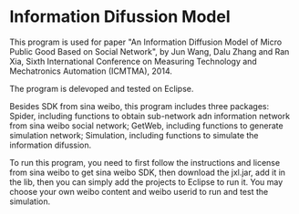 Information Difussion Model
=========================

This program is used for paper "An Information Diffusion Model of Micro Public Good Based on Social Network", by Jun Wang, Dalu Zhang and Ran Xia, Sixth International Conference on Measuring Technology and Mechatronics Automation (ICMTMA), 2014.

The program is delevoped and tested on Eclipse.

Besides SDK from sina weibo, this program includes three packages: Spider, including functions to obtain sub-network adn information network from sina weibo social network; GetWeb, including functions to generate simulation network; Simulation, including functions to simulate the information difussion.

To run this program, you need to first follow the instructions and license from sina weibo to get sina weibo SDK, then download the jxl.jar, add it in the lib, then you can simply add the projects to Eclipse to run it. You may choose your own weibo content and weibo userid to run and test the simulation.
